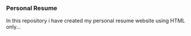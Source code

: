 <h3> Personal Resume </h3>
<p>In this repository i have created my personal resume website using HTML only...</p>
